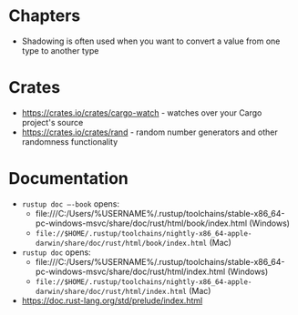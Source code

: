 # Chapters 

- Shadowing is often used when you want to convert a value from one type to another type

# Crates 

- https://crates.io/crates/cargo-watch - watches over your Cargo project's source
- https://crates.io/crates/rand - random number generators and other randomness functionality

# Documentation 

- `rustup doc –-book` opens:
  - file:///C:/Users/%USERNAME%/.rustup/toolchains/stable-x86_64-pc-windows-msvc/share/doc/rust/html/book/index.html (Windows)
  - `file://$HOME/.rustup/toolchains/nightly-x86_64-apple-darwin/share/doc/rust/html/book/index.html` (Mac)
- `rustup doc` opens: 
  - file:///C:/Users/%USERNAME%/.rustup/toolchains/stable-x86_64-pc-windows-msvc/share/doc/rust/html/index.html (Windows)
  - `file://$HOME/.rustup/toolchains/nightly-x86_64-apple-darwin/share/doc/rust/html/index.html` (Mac)
- https://doc.rust-lang.org/std/prelude/index.html
